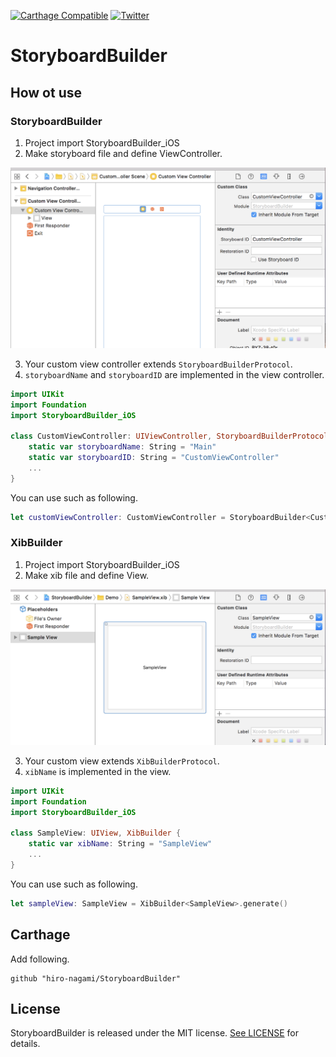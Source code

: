 [![Carthage Compatible](https://img.shields.io/badge/Carthage-compatible-4BC51D.svg?style=flat)](https://github.com/Carthage/Carthage)
[![Twitter](https://img.shields.io/badge/twitter-@nagami_hiro-blue.svg?style=flat)](https://twitter.com/nagami_hiro)

# StoryboardBuilder
## How ot use
### StoryboardBuilder

1. Project import StoryboardBuilder_iOS
2. Make storyboard file and define ViewController.

![storyboard](https://raw.githubusercontent.com/hiro-nagami/resource-repo/master/StoryboardBuilder/storyboard.png)

3. Your custom view controller extends `StoryboardBuilderProtocol`.
4. `storyboardName` and `storyboardID` are implemented in the view controller.
```swift
import UIKit
import Foundation
import StoryboardBuilder_iOS

class CustomViewController: UIViewController, StoryboardBuilderProtocol {
    static var storyboardName: String = "Main"
    static var storyboardID: String = "CustomViewController"
    ...
}
```

You can use such as following.
```swift
let customViewController: CustomViewController = StoryboardBuilder<CustomViewController>.generate()
```

### XibBuilder

1. Project import StoryboardBuilder_iOS
2. Make xib file and define View.

![storyboard](https://raw.githubusercontent.com/hiro-nagami/resource-repo/master/StoryboardBuilder/xib.png)

3. Your custom view extends `XibBuilderProtocol`.
4. `xibName` is implemented in the view.
```swift
import UIKit
import Foundation
import StoryboardBuilder_iOS

class SampleView: UIView, XibBuilder {
    static var xibName: String = "SampleView"
    ...
}
```

You can use such as following.
```swift
let sampleView: SampleView = XibBuilder<SampleView>.generate()
```

## Carthage
Add following.
```
github "hiro-nagami/StoryboardBuilder"
```

## License

StoryboardBuilder is released under the MIT license. [See LICENSE](https://github.com/hiro-nagami/StoryboardBuilder/blob/master/LICENSE) for details.
